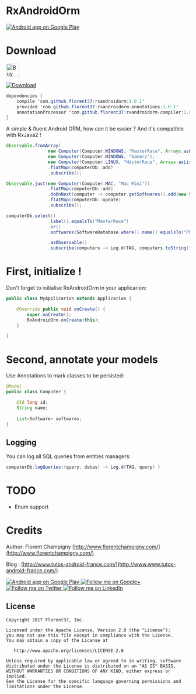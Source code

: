 # RxAndroidOrm

<a href="https://play.google.com/store/apps/details?id=com.github.florent37.florent.champigny">
  <img alt="Android app on Google Play" src="https://developer.android.com/images/brand/en_app_rgb_wo_45.png" />
</a>

# Download

<a href='https://ko-fi.com/A160LCC' target='_blank'><img height='36' style='border:0px;height:36px;' src='https://az743702.vo.msecnd.net/cdn/kofi1.png?v=0' border='0' alt='Buy Me a Coffee at ko-fi.com' /></a>

[ ![Download](https://api.bintray.com/packages/florent37/maven/rxandroidorm-compiler/images/download.svg) ](https://bintray.com/florent37/maven/rxandroidorm-compiler/_latestVersion)
```java
dependencies {
    compile 'com.github.florent37:rxandroidorm:1.0.1'
    provided 'com.github.florent37:rxandroidorm-annotations:1.0.1'
    annotationProcessor 'com.github.florent37:rxandroidorm-compiler:1.0.1'
}
```

A simple & fluent Android ORM, how can it be easier ?
And it's compatible with RxJava2 !

```java
Observable.fromArray(
                new Computer(Computer.WINDOWS, "MasterRace", Arrays.asList(new Software("Photoshop"))),
                new Computer(Computer.WINDOWS, "Gamerz"),
                new Computer(Computer.LINUX, "MasterRace", Arrays.asList(new Software("Gimp"))))
                .flatMap(computerDb::add)
                .subscribe();

Observable.just(new Computer(Computer.MAC, "Mac Mini"))
                .flatMap(computerDb::add)
                .doOnNext(computer -> computer.getSoftwares().add(new Software("Photoshop")))
                .flatMap(computerDb::update)
                .subscribe();

computerDb.select()
                .label().equalsTo("MasterRace")
                .or()
                .softwares(SoftwareDatabase.where().name().equalsTo("Photoshop"))

                .asObservable()
                .subscribe(computers -> Log.d(TAG, computers.toString()));
```

# First, initialize !

Don't forget to initialise RxAndroidOrm in your applicarion:

```java
public class MyApplicarion extends Applicarion {

    @Override public void onCreate() {
        super.onCreate();
        RxAndroidOrm.onCreate(this);
    }

}
```

# Second, annotate your models

Use Annotations to mark classes to be persisted:

```java
@Model
public class Computer {

    @Id long id;
    String name;
   
    List<Software> softwares;
}
```

## Logging

You can log all SQL queries from entities managers:

```java
computerDb.logQueries((query, datas) -> Log.d(TAG, query) }
```

# TODO

- Enum support

# Credits

Author: Florent Champigny [http://www.florentchampigny.com/](http://www.florentchampigny.com/)

Blog : [http://www.tutos-android-france.com/](http://www.www.tutos-android-france.com/)

<a href="https://play.google.com/store/apps/details?id=com.github.florent37.florent.champigny">
  <img alt="Android app on Google Play" src="https://developer.android.com/images/brand/en_app_rgb_wo_45.png" />
</a>
<a href="https://plus.google.com/+florentchampigny">
  <img alt="Follow me on Google+"
       src="https://raw.githubusercontent.com/florent37/DaVinci/master/mobile/src/main/res/drawable-hdpi/gplus.png" />
</a>
<a href="https://twitter.com/florent_champ">
  <img alt="Follow me on Twitter"
       src="https://raw.githubusercontent.com/florent37/DaVinci/master/mobile/src/main/res/drawable-hdpi/twitter.png" />
</a>
<a href="https://www.linkedin.com/in/florentchampigny">
  <img alt="Follow me on LinkedIn"
       src="https://raw.githubusercontent.com/florent37/DaVinci/master/mobile/src/main/res/drawable-hdpi/linkedin.png" />
</a>


License
--------

    Copyright 2017 Florent37, Inc.

    Licensed under the Apache License, Version 2.0 (the "License");
    you may not use this file except in compliance with the License.
    You may obtain a copy of the License at

       http://www.apache.org/licenses/LICENSE-2.0

    Unless required by applicable law or agreed to in writing, software
    distributed under the License is distributed on an "AS IS" BASIS,
    WITHOUT WARRANTIES OR CONDITIONS OF ANY KIND, either express or implied.
    See the License for the specific language governing permissions and
    limitations under the License.


